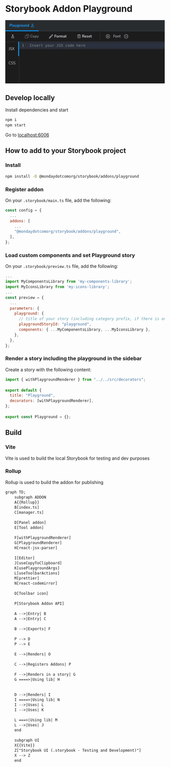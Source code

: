 # Storybook Addon Playground

![img.png](assets/img.png)

## Develop locally

Install dependencies and start

```bash
npm i
npm start
```

Go to [localhost:6006](http://localhost:6006)

## How to add to your Storybook project

### Install

```bash
npm install -D @mondaydotcomorg/storybook/addons/playground
```

### Register addon

On your `.storybook/main.ts` file, add the following:

```js
const config = {
  ...
  addons: [
    ...
    "@mondaydotcomorg/storybook/addons/playground",
  ],
};
```

### Load custom components and set Playground story

On your `.storybook/preview.ts` file, add the following:

```js
...
import MyComponentsLibrary from 'my-components-library';
import MyIconsLibrary from 'my-icons-library';
...
const preview = {
  ...
  parameters: {
    playground: {
      // title of your story (including category prefix, if there is one)
      playgroundStoryId: "playground",
      components: { ...MyComponentsLibrary, ...MyIconsLibrary },
    },
  },
};
```

### Render a story including the playground in the sidebar

Create a story with the following content:

```js
import { withPlaygroundRenderer } from "../../src/decorators";

export default {
  title: "Playground",
  decorators: [withPlaygroundRenderer],
};

export const Playground = {};
```

## Build

### Vite

Vite is used to build the local Storybook for testing and dev purposes

### Rollup

Rollup is used to build the addon for publishing

```mermaid
graph TD;
    subgraph ADDON
    A{{Rollup}}
    B[index.ts]
    C[manager.ts]

    D[Panel addon]
    E[Tool addon]

    F[withPlaygroundRenderer]
    G[PlaygroundRenderer]
    H[react-jsx-parser]

    I[Editor]
    J[useCopyToClipboard]
    K[usePlaygroundArgs]
    L[useToolbarActions]
    M[prettier]
    N[react-codemirror]

    O[Toolbar icon]

    P[Storybook Addon API]

    A -->|Entry| B
    A -->|Entry| C

    B -->|Exports| F

    P --> D
    P --> E

    E -->|Renders| O

    C -->|Registers Addons| P

    F -->|Renders in a story| G
    G ====>|Using lib| H


    D -->|Renders| I
    I ====>|Using lib| N
    I -->|Uses| L
    I -->|Uses| K

    L ===>|Using lib| M
    L -->|Uses| J
    end

    subgraph UI
    X{{Vite}}
    Z["Storybook UI (.storybook - Testing and Development)"]
    X --> Z
    end
```
